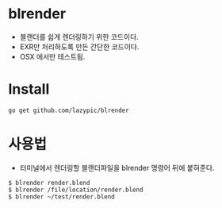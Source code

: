 # blrender
- 블랜더를 쉽게 렌더링하기 위한 코드이다.
- EXR만 처리하도록 만든 간단한 코드이다.
- OSX 에서만 테스트됨.

# Install
```
go get github.com/lazypic/blrender
```

# 사용법
- 터미널에서 렌더링할 블랜더파일을 blrender 명령어 뒤에 붙혀준다.

```
$ blrender render.blend
$ blrender /file/location/render.blend
$ blrender ~/test/render.blend
```
